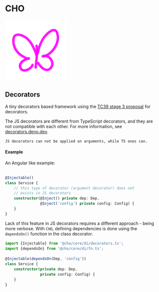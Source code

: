 # CHO

<img src="./assets/cho.svg"  alt="CHO" width="200"/>

## Decorators

A tiny decorators based framework using the [TC39 stage 3 proposal](https://github.com/tc39/proposal-decorators) for
decorators.

The JS decorators are different from TypeScript decorators, and they are not compatible with each other.
For more information, see [decorators.deno.dev](https://decorators.deno.dev/).

    JS decorators can not be applied on arguments, while TS ones can.

#### Example

An Angular like example:

````ts

@Injectable()
class Service {
    // this type of decorator (argument decorator) does not 
    // exists in JS decorators
    constructor(@Inject() private dep: Dep,
                @Inject('config') private config: Config) {
    }
}
````

Lack of this feature in JS decorators requires a different approach - being more verbose. With `CHO`, defining
dependencies
is done using the
`dependsOn()` function in the class decorator.

````ts
import {Injectable} from '@cho/core/di/decorators.ts';
import {dependsOn} from '@cho/core/di/fn.ts';

@Injectable(dependsOn(Dep, 'config'))
class Service {
    constructor(private dep: Dep,
                private config: Config) {
    }
}
````